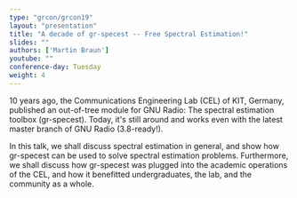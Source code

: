 ```yaml
---
type: "grcon/grcon19"
layout: "presentation"
title: "A decade of gr-specest -- Free Spectral Estimation!"
slides: ""
authors: ['Martin Braun']
youtube: ""
conference-day: Tuesday
weight: 4 
---
```

10 years ago, the Communications Engineering Lab (CEL) of KIT, Germany, published an out-of-tree module for GNU Radio: The spectral estimation toolbox (gr-specest). Today, it's still around and works even with the latest master branch of GNU Radio (3.8-ready!).

In this talk, we shall discuss spectral estimation in general, and show how gr-specest can be used to solve spectral estimation problems. Furthermore, we shall discuss how gr-specest was plugged into the academic operations of the CEL, and how it benefitted undergraduates, the lab, and the community as a whole.
